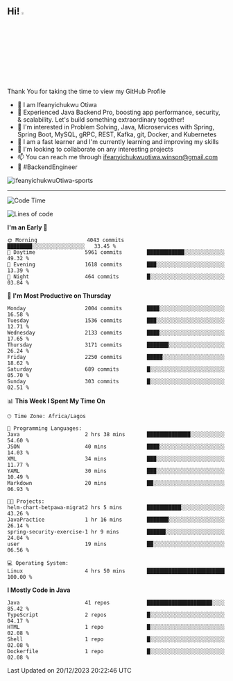<!-- BLOG-POST-LIST:START --><!-- BLOG-POST-LIST:END -->

## Hi! <img src="https://media.giphy.com/media/hvRJCLFzcasrR4ia7z/giphy.gif" width="4%"> 

Thank You for taking the time to view my GitHub Profile

- 👋 I am Ifeanyichukwu Otiwa
- 🚀 Experienced Java Backend Pro, boosting app performance, security, & scalability. Let's build something extraordinary together!
- 👀 I'm interested in Problem Solving, Java, Microservices with Spring, Spring Boot, MySQL, gRPC, REST, Kafka, git, Docker, and Kubernetes
- 🌱 I am a fast learner and I'm currently learning and improving my skills
- 💞️ I'm looking to collaborate on any interesting projects
- 📫 You can reach me through ifeanyichukwuotiwa.winson@gmail.com
- 🚀 #BackendEngineer

<p align="left" marginTop="10px"> <img src="https://komarev.com/ghpvc/?username=ifeanyichukwuOtiwa-sports&label=Profile%20views&color=0e75b6&style=for-the-badge" alt="ifeanyichukwuOtiwa-sports" /> </p>

***

<!--START_SECTION:waka-->
![Code Time](http://img.shields.io/badge/Code%20Time-2%2C038%20hrs%2046%20mins-blue)

![Lines of code](https://img.shields.io/badge/From%20Hello%20World%20I%27ve%20Written-4.2%20million%20lines%20of%20code-blue)

**I'm an Early 🐤** 

```text
🌞 Morning                4043 commits        ████████░░░░░░░░░░░░░░░░░   33.45 % 
🌆 Daytime                5961 commits        ████████████░░░░░░░░░░░░░   49.32 % 
🌃 Evening                1618 commits        ███░░░░░░░░░░░░░░░░░░░░░░   13.39 % 
🌙 Night                  464 commits         █░░░░░░░░░░░░░░░░░░░░░░░░   03.84 % 
```
📅 **I'm Most Productive on Thursday** 

```text
Monday                   2004 commits        ████░░░░░░░░░░░░░░░░░░░░░   16.58 % 
Tuesday                  1536 commits        ███░░░░░░░░░░░░░░░░░░░░░░   12.71 % 
Wednesday                2133 commits        ████░░░░░░░░░░░░░░░░░░░░░   17.65 % 
Thursday                 3171 commits        ███████░░░░░░░░░░░░░░░░░░   26.24 % 
Friday                   2250 commits        █████░░░░░░░░░░░░░░░░░░░░   18.62 % 
Saturday                 689 commits         █░░░░░░░░░░░░░░░░░░░░░░░░   05.70 % 
Sunday                   303 commits         █░░░░░░░░░░░░░░░░░░░░░░░░   02.51 % 
```


📊 **This Week I Spent My Time On** 

```text
🕑︎ Time Zone: Africa/Lagos

💬 Programming Languages: 
Java                     2 hrs 38 mins       ██████████████░░░░░░░░░░░   54.60 % 
JSON                     40 mins             ████░░░░░░░░░░░░░░░░░░░░░   14.03 % 
XML                      34 mins             ███░░░░░░░░░░░░░░░░░░░░░░   11.77 % 
YAML                     30 mins             ███░░░░░░░░░░░░░░░░░░░░░░   10.49 % 
Markdown                 20 mins             ██░░░░░░░░░░░░░░░░░░░░░░░   06.93 % 

🐱‍💻 Projects: 
helm-chart-betpawa-migrat2 hrs 5 mins        ███████████░░░░░░░░░░░░░░   43.26 % 
JavaPractice             1 hr 16 mins        ███████░░░░░░░░░░░░░░░░░░   26.14 % 
spring-security-exercise-1 hr 9 mins         ██████░░░░░░░░░░░░░░░░░░░   24.04 % 
user                     19 mins             ██░░░░░░░░░░░░░░░░░░░░░░░   06.56 % 

💻 Operating System: 
Linux                    4 hrs 50 mins       █████████████████████████   100.00 % 
```

**I Mostly Code in Java** 

```text
Java                     41 repos            █████████████████████░░░░   85.42 % 
TypeScript               2 repos             █░░░░░░░░░░░░░░░░░░░░░░░░   04.17 % 
HTML                     1 repo              █░░░░░░░░░░░░░░░░░░░░░░░░   02.08 % 
Shell                    1 repo              █░░░░░░░░░░░░░░░░░░░░░░░░   02.08 % 
Dockerfile               1 repo              █░░░░░░░░░░░░░░░░░░░░░░░░   02.08 % 
```




 Last Updated on 20/12/2023 20:22:46 UTC
<!--END_SECTION:waka-->

<!--
<p align="center">
![trophy](https://github-profile-trophy.vercel.app/?username=ifeanyichukwuOtiwa-sports&theme=onedark) (https://github.com/ryo-ma/github-profile-trophy)
</p>
-->

<!---
ifeanyi-otiwa/ifeanyi-otiwa is a ✨ special ✨ repository because its `README.md` (this file) appears on your GitHub profile.
You can click the Preview link to take a look at your changes.
--->
